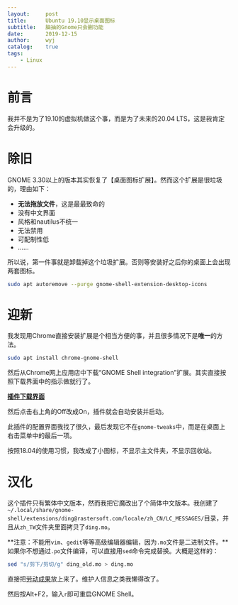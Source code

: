 ```yaml
---
layout:		post
title:		Ubuntu 19.10显示桌面图标
subtitle:	脑抽的Gnome只会删功能
date:		2019-12-15
author:		wyj
catalog:	true
tags:
    - Linux
---
```


# 前言

我并不是为了19.10的虚拟机做这个事，而是为了未来的20.04 LTS，这是我肯定会升级的。

# 除旧

GNOME 3.30以上的版本其实恢复了【桌面图标扩展】。然而这个扩展是很垃圾的，理由如下：

- **无法拖放文件**，这是最最致命的
- 没有中文界面
- 风格和nautilus不统一
- 无法禁用
- 可配制性低
- ……

所以说，第一件事就是卸载掉这个垃圾扩展。否则等安装好之后你的桌面上会出现两套图标。

```bash
sudo apt autoremove --purge gnome-shell-extension-desktop-icons
```

# 迎新

我发现用Chrome直接安装扩展是个相当方便的事，并且很多情况下是**唯一**的方法。

```bash
sudo apt install chrome-gnome-shell 
```

然后从Chrome网上应用店中下载“GNOME Shell integration”扩展。其实直接按照下载界面中的指示做就行了。

[**插件下载界面**](https://extensions.gnome.org/extension/2087/desktop-icons-ng-ding/)

然后点击右上角的Off改成On，插件就会自动安装并启动。

此插件的配置界面我找了很久，最后发现它不在`gnome-tweaks`中，而是在桌面上右击菜单中的最后一项。

按照18.04的使用习惯，我改成了小图标，不显示主文件夹，不显示回收站。

# 汉化

这个插件只有繁体中文版本，然而我把它魔改出了个简体中文版本。我创建了`~/.local/share/gnome-shell/extensions/ding@rastersoft.com/locale/zh_CN/LC_MESSAGES/`目录，并且从`zh_TW`文件夹里面拷贝了`ding.mo`。

**注意：不能用`vim`、`gedit`等等高级编辑器编辑，因为`.mo`文件是二进制文件。**如果你不想通过`.po`文件编译，可以直接用`sed`命令完成替换。大概是这样的：

```bash
sed "s/剪下/剪切/g" ding_old.mo > ding.mo
```

直接把[劳动成果](/files/ding.mo)放上来了。维护人信息之类我懒得改了。

然后按Alt+F2，输入`r`即可重启GNOME Shell。
